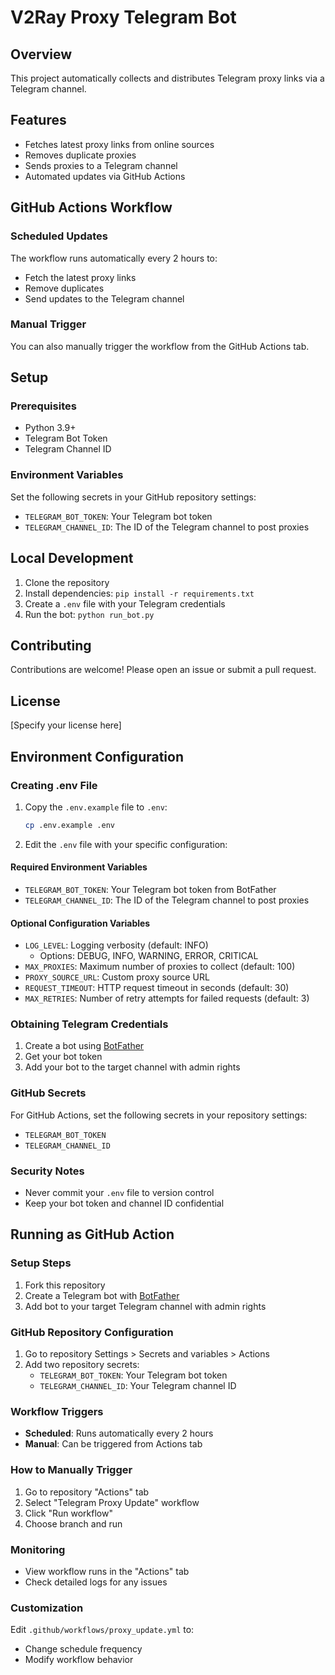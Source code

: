 # V2Ray Proxy Telegram Bot

## Overview
This project automatically collects and distributes Telegram proxy links via a Telegram channel.

## Features
- Fetches latest proxy links from online sources
- Removes duplicate proxies
- Sends proxies to a Telegram channel
- Automated updates via GitHub Actions

## GitHub Actions Workflow

### Scheduled Updates
The workflow runs automatically every 2 hours to:
- Fetch the latest proxy links
- Remove duplicates
- Send updates to the Telegram channel

### Manual Trigger
You can also manually trigger the workflow from the GitHub Actions tab.

## Setup

### Prerequisites
- Python 3.9+
- Telegram Bot Token
- Telegram Channel ID

### Environment Variables
Set the following secrets in your GitHub repository settings:
- `TELEGRAM_BOT_TOKEN`: Your Telegram bot token
- `TELEGRAM_CHANNEL_ID`: The ID of the Telegram channel to post proxies

## Local Development
1. Clone the repository
2. Install dependencies: `pip install -r requirements.txt`
3. Create a `.env` file with your Telegram credentials
4. Run the bot: `python run_bot.py`

## Contributing
Contributions are welcome! Please open an issue or submit a pull request.

## License
[Specify your license here]

## Environment Configuration

### Creating .env File
1. Copy the `.env.example` file to `.env`:
   ```bash
   cp .env.example .env
   ```

2. Edit the `.env` file with your specific configuration:

#### Required Environment Variables
- `TELEGRAM_BOT_TOKEN`: Your Telegram bot token from BotFather
- `TELEGRAM_CHANNEL_ID`: The ID of the Telegram channel to post proxies

#### Optional Configuration Variables
- `LOG_LEVEL`: Logging verbosity (default: INFO)
  - Options: DEBUG, INFO, WARNING, ERROR, CRITICAL
- `MAX_PROXIES`: Maximum number of proxies to collect (default: 100)
- `PROXY_SOURCE_URL`: Custom proxy source URL
- `REQUEST_TIMEOUT`: HTTP request timeout in seconds (default: 30)
- `MAX_RETRIES`: Number of retry attempts for failed requests (default: 3)

### Obtaining Telegram Credentials
1. Create a bot using [BotFather](https://t.me/botfather)
2. Get your bot token
3. Add your bot to the target channel with admin rights

### GitHub Secrets
For GitHub Actions, set the following secrets in your repository settings:
- `TELEGRAM_BOT_TOKEN`
- `TELEGRAM_CHANNEL_ID`

### Security Notes
- Never commit your `.env` file to version control
- Keep your bot token and channel ID confidential

## Running as GitHub Action

### Setup Steps
1. Fork this repository
2. Create a Telegram bot with [BotFather](https://t.me/botfather)
3. Add bot to your target Telegram channel with admin rights

### GitHub Repository Configuration
1. Go to repository Settings > Secrets and variables > Actions
2. Add two repository secrets:
   - `TELEGRAM_BOT_TOKEN`: Your Telegram bot token
   - `TELEGRAM_CHANNEL_ID`: Your Telegram channel ID

### Workflow Triggers
- **Scheduled**: Runs automatically every 2 hours
- **Manual**: Can be triggered from Actions tab

### How to Manually Trigger
1. Go to repository "Actions" tab
2. Select "Telegram Proxy Update" workflow
3. Click "Run workflow"
4. Choose branch and run

### Monitoring
- View workflow runs in the "Actions" tab
- Check detailed logs for any issues

### Customization
Edit `.github/workflows/proxy_update.yml` to:
- Change schedule frequency
- Modify workflow behavior 